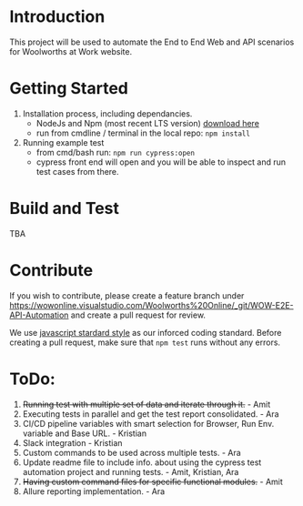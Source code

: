 # Introduction 
This project will be used to automate the End to End Web and API scenarios for Woolworths at Work website.

# Getting Started
1. Installation process, including dependancies. 
    * NodeJs and Npm (most recent LTS version) [download here](https://nodejs.org/en/)
    * run from cmdline / terminal in the local repo: `npm install` 
2. Running example test
    * from cmd/bash run: `npm run cypress:open`
    * cypress front end will open and you will be able to inspect and run test cases from there.
     

# Build and Test
TBA

# Contribute
If you wish to contribute, please create a feature branch under https://wowonline.visualstudio.com/Woolworths%20Online/_git/WOW-E2E-API-Automation and create a pull request for review.

We use [javascript stardard style](https://standardjs.com/) as our inforced coding standard.
Before creating a pull request, make sure that `npm test` runs without any errors.

 
# ToDo:
1. ~~Running test with multiple set of data and iterate through it.~~ - Amit
2. Executing tests in parallel and get the test report consolidated. - Ara
3. CI/CD pipeline variables with smart selection for Browser, Run Env. variable and Base URL. - Kristian
4. Slack integration - Kristian
5. Custom commands to be used across multiple tests. - Ara
6. Update readme file to include info. about using the cypress test automation project and running tests. - Amit, Kristian, Ara
7. ~~Having custom command files for specific functional modules.~~ - Amit
8. Allure reporting implementation. - Ara
